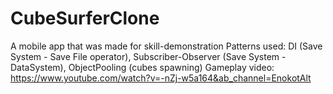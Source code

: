 # CubeSurferClone
 
A mobile app that was made for skill-demonstration
Patterns used: DI (Save System - Save File operator), Subscriber-Observer (Save System - DataSystem), ObjectPooling (cubes spawning)
Gameplay video: https://www.youtube.com/watch?v=-nZj-w5a164&ab_channel=EnokotAlt
